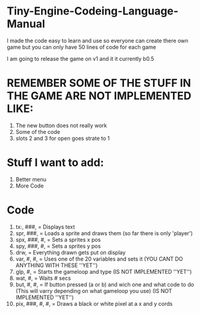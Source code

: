 # Tiny-Engine-Codeing-Language-Manual
I made the code easy to learn and use so everyone can create there own game but you can only have 50 lines of code for each game

I am going to release the game on v1 and it it currently b0.5

# REMEMBER SOME OF THE STUFF IN THE GAME ARE NOT IMPLEMENTED LIKE:
1. The new button does not really work
2. Some of the code
3. slots 2 and 3 for open goes strate to 1
# Stuff I want to add:
1. Better menu
2. More Code

# Code
1. tx:, ###, = Displays text
2. spr, ###, = Loads a sprite and draws them (so far there is only 'player')
3. spx, ###, #, = Sets a sprites x pos
4. spy, ###, #, = Sets a sprites y pos
5. drw, = Everything drawn gets put on display
6. var, #, #, = Uses one of the 20 variables and sets it (YOU CANT DO ANYTHING WITH THESE ''YET'')
7. glp, #, = Starts the gameloop and type (IS NOT IMPLEMENTED ''YET'')
8. wat, #, = Waits # secs
9. but, #, #, = If button pressed (a or b) and wich one and what code to do (This will varry depending on what gameloop you use) (IS NOT IMPLEMENTED ''YET'')
10. pix, ###, #, #, = Draws a black or white pixel at a x and y cords
